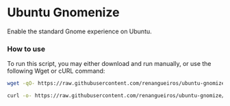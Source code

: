 # Ubuntu Gnomenize
Enable the standard Gnome experience on Ubuntu.

### How to use
To run this script, you may either download and run manually, or use the following Wget or cURL command:
```sh
wget -qO- https://raw.githubusercontent.com/renangueiros/ubuntu-gnomize/main/ubuntu-gnominize.sh | bash
```
```sh
curl -o- https://raw.githubusercontent.com/renangueiros/ubuntu-gnomize/main/ubuntu-gnominize.sh | bash
```

